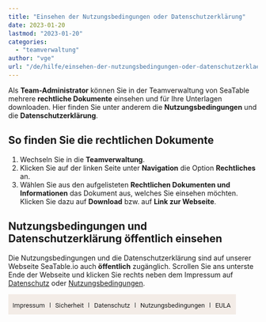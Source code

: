 ```yaml
---
title: "Einsehen der Nutzungsbedingungen oder Datenschutzerklärung"
date: 2023-01-20
lastmod: "2023-01-20"
categories: 
  - "teamverwaltung"
author: "vge"
url: "/de/hilfe/einsehen-der-nutzungsbedingungen-oder-datenschutzerklaerung"
---
```


Als **Team-Administrator** können Sie in der Teamverwaltung von SeaTable mehrere **rechtliche Dokumente** einsehen und für Ihre Unterlagen downloaden. Hier finden Sie unter anderem die **Nutzungsbedingungen** und die **Datenschutzerklärung**.

## So finden Sie die rechtlichen Dokumente

1. Wechseln Sie in die **Teamverwaltung**.
2. Klicken Sie auf der linken Seite unter **Navigation** die Option **Rechtliches** an.
3. Wählen Sie aus den aufgelisteten **Rechtlichen Dokumenten und Informationen** das Dokument aus, welches Sie einsehen möchten. Klicken Sie dazu auf **Download** bzw. auf **Link zur Webseite**.

## Nutzungsbedingungen und Datenschutzerklärung öffentlich einsehen

Die Nutzungsbedingungen und die Datenschutzerklärung sind auf unserer Webseite SeaTable.io auch **öffentlich** zugänglich. Scrollen Sie ans unterste Ende der Webseite und klicken Sie rechts neben dem Impressum auf [Datenschutz](https://seatable.io/datenschutz/) oder [Nutzungsbedingungen](https://seatable.io/nutzungsbedingungen/).

![Datenschutz und Nutzungsbedingungen im Footer](images/Datenschutz-und-Nutzungsbedingungen-im-Footer.png)
